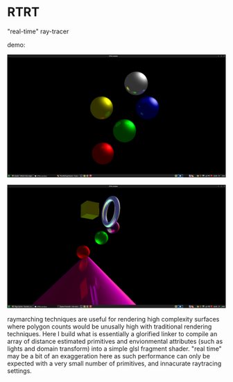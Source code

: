 # RTRT
"real-time" ray-tracer


demo:

![alt tag](https://raw.githubusercontent.com/patrick38894/RTRT/master/Screenshot%20-%2001202015%20-%2001:45:37%20PM.png)

![alt tag](https://raw.githubusercontent.com/patrick38894/RTRT/master/Screenshot%20-%2001212015%20-%2004:08:57%20PM.png)



raymarching techniques are useful for rendering high complexity surfaces where polygon counts would be unusally high with traditional rendering techniques. Here I build what is essentially a glorified linker to compile an array of distance estimated primitives and envionmental attributes (such as lights and domain transform) into a simple glsl fragment shader. "real time" may be a bit of an exaggeration here as such performance can only be expected with a very small number of primitives, and innacurate raytracing settings.
